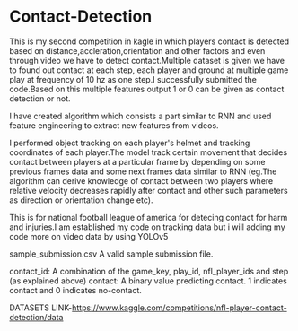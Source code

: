 # Contact-Detection
This is my second competition in kagle in which players contact is detected based on distance,accleration,orientation and other factors and even through video we have to detect contact.Multiple dataset is given we have to found out contact at each step, each player and ground at multiple game play at frequency of 10 hz as one step.I successfully submitted the code.Based on this multiple features output 1 or 0 can be given as contact detection or not.

I have created algorithm which consists a part similar to RNN and used feature engineering to extract new features from videos.

I performed object tracking on each player's helmet and tracking coordinates of each player.The model track certain movement that decides contact between players at a particular frame by depending on some previous frames data and some next frames data similar to RNN (eg.The algorithm can derive knowledge of contact between two players where relative velocity decreases rapidly  after contact and other such parameters as direction or orientation change etc).


This is for national football league of america for detecing contact for harm and injuries.I am established my code on tracking data but i will adding my code more on video data by using YOLOv5

sample_submission.csv A valid sample submission file.

contact_id: A combination of the game_key, play_id, nfl_player_ids and step (as explained above)
contact: A binary value predicting contact. 1 indicates contact and 0 indicates no-contact.

DATASETS LINK-https://www.kaggle.com/competitions/nfl-player-contact-detection/data
